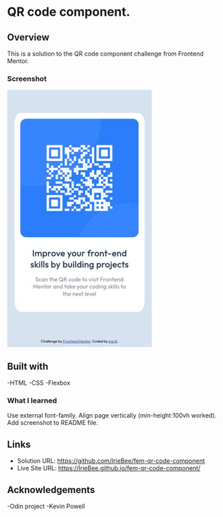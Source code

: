 # QR code component.

## Overview

This is a solution to the QR code component challenge from Frontend Mentor.

### Screenshot

![screenshot](https://github.com/IrieBee/fem-qr-code-component/blob/main/images/screenShot.jpg)

## Built with

  -HTML
  -CSS
  -Flexbox

### What I learned

Use external font-family.
Align page vertically (min-height:100vh worked).
Add screenshot to README file.

## Links

- Solution URL: https://github.com/IrieBee/fem-qr-code-component
- Live Site URL: https://IrieBee.github.io/fem-qr-code-component/

## Acknowledgements

-Odin project
-Kevin Powell